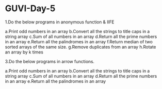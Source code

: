 # GUVI-Day-5

1.Do the below programs in anonymous function & IIFE


a.Print odd numbers in an array
b.Convert all the strings to title caps in a string array
c.Sum of all numbers in an array
d.Return all the prime numbers in an array
e.Return all the palindromes in an array
f.Return median of two sorted arrays of the same size.
g.Remove duplicates from an array
h.Rotate an array by k times


3.Do the below programs in arrow functions.

a.Print odd numbers in an array
b.Convert all the strings to title caps in a string array
c.Sum of all numbers in an array
d.Return all the prime numbers in an array
e.Return all the palindromes in an array
